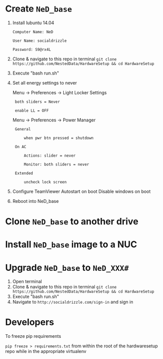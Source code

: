 # Create `NeD_base`

1. Install lubuntu 14.04

	`Computer Name: NeD `
	
	`User Name: socialdrizzle `
	
	`Password: S9@rx4L`
2. Clone & navigate to this repo in terminal `git clone https://github.com/NestedData/HardwareSetup && cd HardwareSetup`
3. Execute "bash run.sh"
4. Set all energy settings to never

	Menu -> Preferences -> Light Locker Settings
	
		both sliders = Never
		
		enable LL = OFF
		
	Menu -> Preferences -> Power Manager
	
		General
		
			when pwr btn pressed = shutdown
			
		On AC
		
			Actions: slider = never
			
			Monitor: both sliders = never
			
		Extended
		
			uncheck lock screen
			
5. Configure TeamViewer
	Autostart on boot
	Disable windows on boot 
6. Reboot into NeD_base

# Clone `NeD_base` to another drive

# Install `NeD_base` image to a NUC

# Upgrade `NeD_base` to `NeD_XXX#`

1. Open terminal
2. Clone & navigate to this repo in terminal `git clone https://github.com/NestedData/HardwareSetup && cd HardwareSetup`
3. Execute "bash run.sh"
4. Navigate to `http://socialdrizzle.com/sign-in` and sign in

# Developers

To freeze pip requirements

`pip freeze > requirements.txt` from within the root of the hardwaresetup repo while in the appropriate virtualenv

